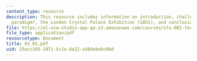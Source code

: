 ```yaml
---
content_type: resource
description: This resource includes information on introduction, challenging the ?textile
  paradigm?, the London Crystal Palace Exhibition (1851), and conclusions.
file: https://ol-ocw-studio-app-qa.s3.amazonaws.com/courses/sts-001-technology-in-american-history-spring-2006/25acc10510715c2a8a22a384ebe0c06d_03_01.pdf
file_type: application/pdf
resourcetype: Document
title: 03_01.pdf
uid: 25acc105-1071-5c2a-8a22-a384ebe0c06d
---
```

